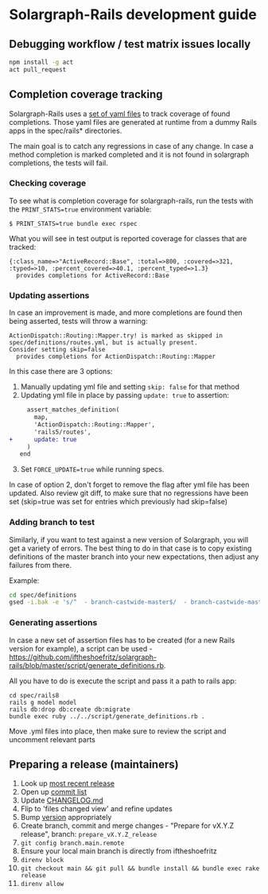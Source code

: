 # Solargraph-Rails development guide

## Debugging workflow / test matrix issues locally

```sh
npm install -g act
act pull_request
```

## Completion coverage tracking

Solargraph-Rails uses a [set of yaml files](https://github.com/iftheshoefritz/solargraph-rails/tree/master/spec/definitions) to track coverage of found completions.
Those yaml files are generated at runtime from a dummy Rails apps in the spec/rails* directories.

The main goal is to catch any regressions in case of any change. In case a method completion is marked completed and it is not found in solargraph completions, the tests will fail.

### Checking coverage

To see what is completion coverage for solargraph-rails, run the tests with the `PRINT_STATS=true` environment variable:

```
$ PRINT_STATS=true bundle exec rspec
```

What you will see in test output is reported coverage for classes that are tracked:

```
{:class_name=>"ActiveRecord::Base", :total=>800, :covered=>321, :typed=>10, :percent_covered=>40.1, :percent_typed=>1.3}
  provides completions for ActiveRecord::Base
```

### Updating assertions

In case an improvement is made, and more completions are found then being asserted, tests will throw a warning:

```
ActionDispatch::Routing::Mapper.try! is marked as skipped in spec/definitions/routes.yml, but is actually present.
Consider setting skip=false
  provides completions for ActionDispatch::Routing::Mapper
```

In this case there are 3 options:
1. Manually updating yml file and setting `skip: false` for that method
2. Updating yml file in place by passing `update: true` to assertion:

```diff
     assert_matches_definition(
       map,
       'ActionDispatch::Routing::Mapper',
       'rails5/routes',
+      update: true
     )
   end
```
3. Set `FORCE_UPDATE=true` while running specs.

In case of option 2, don't forget to remove the flag after yml file has been updated. Also review git diff, to make sure that no regressions have been set (skip=true was set for entries which previously had skip=false)

### Adding branch to test

Similarly, if you want to test against a new version of Solargraph, you will get a variety of errors.  The best thing to do in that case is to copy existing definitions of the master branch into your new expectations, then adjust any failures from there.

Example:

```sh
cd spec/definitions
gsed -i.bak -e 's/^  - branch-castwide-master$/  - branch-castwide-master\n  - branch-NEW-BRANCH-NAME-HERE/g' *.yml */*.yml
```

### Generating assertions

In case a new set of assertion files has to be created (for a new Rails version for example), a script can be used - https://github.com/iftheshoefritz/solargraph-rails/blob/master/script/generate_definitions.rb.

All you have to do is execute the script and pass it a path to rails app:

```
cd spec/rails8
rails g model model
rails db:drop db:create db:migrate
bundle exec ruby ../../script/generate_definitions.rb .
```

Move .yml files into place, then make sure to review the script and uncomment relevant parts

## Preparing a release (maintainers)

1. Look up [most recent release](https://rubygems.org/gems/solargraph-rails)
2. Open up [commit list](https://github.com/iftheshoefritz/solargraph-rails/compare/v1.2.3...main)
3. Update [CHANGELOG.md](./CHANGELOG.md)
4. Flip to 'files changed view' and refine updates
5. Bump [version](./lib/solargraph/rails/version.rb) appropriately
6. Create branch, commit and merge changes - "Prepare for vX.Y.Z release", branch: `prepare_vX.Y.Z_release`
7. `git config branch.main.remote`
8. Ensure your local main branch is directly from iftheshoefritz
9. `direnv block`
10. `git checkout main && git pull && bundle install && bundle exec rake release`
11. `direnv allow`
